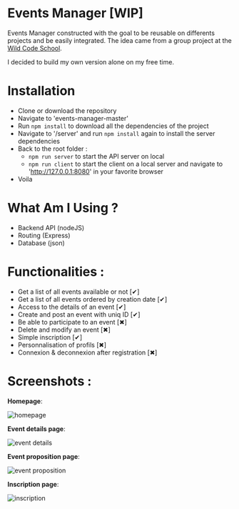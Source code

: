 # Events Manager [WIP]

Events Manager constructed with the goal to be reusable on differents projects and be easily integrated.
The idea came from a group project at the [Wild Code School](https://wildcodeschool.fr/).

I decided to build my own version alone on my free time.

# Installation

  - Clone or download the repository
  - Navigate to 'events-manager-master'
  - Run ```npm install``` to download all the dependencies of the project
  - Navigate to '/server' and run ```npm install``` again to install the server dependencies
  - Back to the root folder :
    - ```npm run server``` to start the API server on local
    - ```npm run client``` to start the client on a local server and navigate to 'http://127.0.0.1:8080' in your favorite browser
  - Voila


# What Am I Using ?

  - Backend API (nodeJS)
  - Routing (Express)
  - Database (json)

# Functionalities :

- Get a list of all events available or not [✔]
- Get a list of all events ordered by creation date [✔]
- Access to the details of an event [✔]
- Create and post an event with uniq ID [✔]
- Be able to participate to an event [✖]
- Delete and modify an event [✖]
- Simple inscription [✔]
- Personnalisation of profils [✖]
- Connexion & deconnexion after registration [✖]

# Screenshots :

**Homepage**:

![homepage](https://i.ibb.co/k0hmzzd/home.png)

**Event details page**:

![event details](https://i.ibb.co/YpNb4HS/event-details.png)

**Event proposition page**:

![event proposition](https://i.ibb.co/2NMTmrv/event-proposition.png)

**Inscription page**:

![inscription](https://i.ibb.co/bJ4v3Bp/inscription.png)
